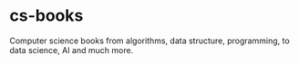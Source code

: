 # cs-books
Computer science books from algorithms, data structure, programming, to data science, AI and much more.
